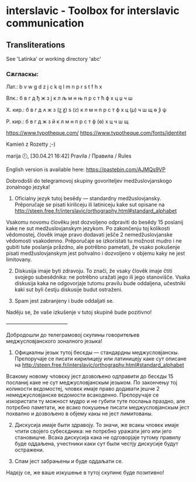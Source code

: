 # interslavic - Toolbox for interslavic communication

## Transliterations

See 'Latinka' or working directory 'abc'

### Сѫгласкы:

Лат.: b v w g d z j c k q l m n p r s t f h x

Влк.: б в г д ђ ж з ј к л љ м н њ п р с т ћ ф х ц џ ч ш

Х. кир.: б в г д ꙉ ж з (ꙁ ꙃ) ѕ (ꙅ) к л м н п р с т ф х ц (ꙡ) ч ш щ ѳ ѯ ѱ

Р. кир.: б в г д ж з й к л м н п р с т ф (ѳ) х ц ч ш щ

https://www.typotheque.com/
https://www.typotheque.com/fonts/identitet

Kamień z Rozetty ;-)

marija 🕗, [30.04.21 16:42]
Pravila / Правила / Rules

English version is available here: https://pastebin.com/AJMQs9VP

Dobrodošli do telegramovoj skupiny govoriteljev medžuslovjanskogo zonalnogo jezyka! 
1. Oficialny jezyk tutoj besědy — standardny medžuslovjansky. Prěporučaje se pisati kiriliceju ili latiniceju kake sut opisane na 
http://steen.free.fr/interslavic/orthography.html#standard_alphabet

Vsakomu novomu člověku jest dozvoljeno odpraviti do besědy 15 poslanij kake ne sut medžuslovjanskym jezykom. Po zakončenju toj kolikosti vědomostej, člověk imaje pravo dodavati ješče 2 nemedžuslovjanske vědomosti vsakodenno. Prěporučaje se izkoristati tu možnost mudro i ne gubiti tute poslanja pråzdno, ale potrěbno pametati, že vsako pokušenje pisati medžuslovjanskym jest pohvalno i dozvoljeno v objemu kaky ne jest limitovany.

2. Diskusija imaje byti zdravoju. To znači, že vsaky člověk imaje čtiti svojego subesědnika: ne potrěbno uražati jego ili jego stanovišče. Vsaka diskusija kaka ne odgovorjaje tutomu pravilu bude oddaljena, učestniki kaki sut byli čestju diskusije budut ostraženi.

3. Spam jest zabranjeny i bude oddaljati se.

Naděju se, že vaše izkušenje v tutoj skupině bude pozitivno!

————————————

Добродошли до телеграмовој скупины говоритељев меджусловјанского зоналного језыка! 
1. Официалны језык тутој бесєды — стандардны меджусловјанскы. Прєпоручаје се писати кирилицеју или латиницеју каке сут описане на 
http://steen.free.fr/interslavic/orthography.html#standard_alphabet

Всакому новому чловєку јест дозвољено одправити до бесєды 15 посланиј каке не сут меджусловјанскым језыком. По закончењу тој коликости вєдомостеј, чловєк имаје право додавати јешче 2 немеджусловјанске вєдомости всакоденно. Прєпоручаје се изкористати ту можност мудро и не губити туте послања праздно, але потрєбно паметати, же всако покушење писати меджусловјанскым јест похвално и дозвољено в објему какы не јест лимитованы.

2. Дискусија имаје быти здравоју. То значи, же всакы чловєк имаје чтити својего субесєдника: не потрєбно уражати јего или јего становишче. Всака дискусија кака не одговорјаје тутому правилу буде оддаљена, учестники каки сут были честју дискусије будут остражени.

3. Спам јест забрањены и буде оддаљати се.

Надєју се, же ваше изкушење в тутој скупинє буде позитивно!
